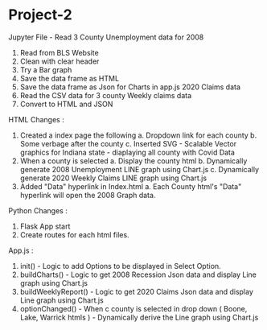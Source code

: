 # Project-2

Jupyter File - Read 3 County Unemployment data for 2008
  1. Read from BLS Website
  2. Clean with clear header
  3. Try a Bar graph
  4. Save the data frame as HTML
  5. Save the data frame as Json for Charts in app.js 2020 Claims data
  6. Read the CSV data for 3 county Weekly claims data
  7. Convert to HTML and JSON

HTML Changes :
   1. Created a index page the following 
    a. Dropdown link for each county 
    b. Some verbage after the county
    c. Inserted SVG - Scalable Vector graphics for Indiana state - diaplaying all county with Covid Data
  2. When a county is selected 
    a. Display the county html 
    b. Dynamically generate 2008 Unemployment LINE graph using Chart.js 
    c. Dynamically generate 2020 Weekly Claims LINE graph using Chart.js
  4. Added "Data" hyperlink in Index.html a. Each County html's "Data" hyperlink will open the 2008 Graph data.

Python Changes :

  1. Flask App start
  2. Create routes for each html files.

App.js :

  1. init() - Logic to add Options to be displayed in Select Option.
  2. buildCharts() - Logic to get 2008 Recession Json data and display Line graph using Chart.js
  3. buildWeeklyReport() - Logic to get 2020 Claims Json data and display Line graph using Chart.js
  4. optionChanged() - When c county is selected in drop down ( Boone, Lake, Warrick htmls ) - Dynamically derive the Line graph using Chart.js 
